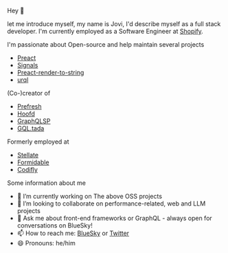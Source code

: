 Hey 👋

let me introduce myself, my name is Jovi, I'd describe myself as a full stack developer.
I'm currently employed as a Software Engineer at [Shopify](https://shopify.com).

I'm passionate about Open-source and help maintain several projects

- [Preact](https://github.com/preactjs/preact)
- [Signals](https://github.com/preactjs/signals)
- [Preact-render-to-string](https://github.com/preactjs/preact-render-to-string)
- [urql](https://github.com/urql-graphql/urql)

(Co-)creator of

- [Prefresh](https://github.com/preactjs/prefresh)
- [Hoofd](https://github.com/0no-co/hoofd)
- [GraphQLSP](https://github.com/0no-co/graphqlsp)
- [GQL.tada](https://github.com/0no-co/gql.tada)

Formerly employed at

- [Stellate](https://stellate.co)
- [Formidable](https://formidable.com/)
- [Codifly](https://codifly.be/en)

Some information about me

- 🔭 I’m currently working on The above OSS projects
- 👯 I’m looking to collaborate on performance-related, web and LLM projects
- 💬 Ask me about front-end frameworks or GraphQL - always open for conversations on BlueSky!
- 📫 How to reach me: [BlueSky](https://bsky.app/profile/jovidecroock.com) or [Twitter](https://x.com/jovidec)
- 😄 Pronouns: he/him

